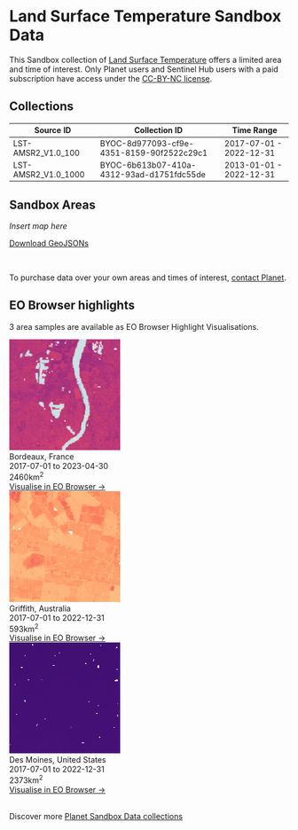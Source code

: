 # Land Surface Temperature Sandbox Data

This Sandbox collection of <a href="../land-surface-temperature/">Land Surface Temperature</a> offers a limited area and time of interest. Only Planet users and Sentinel Hub users with a paid subscription have access under the <a href="https://creativecommons.org/licenses/by-nc/4.0/" target="_blank">CC-BY-NC license</a>.

## Collections

<table>
  <thead>
    <tr>
      <th>Source ID</th>
      <th>Collection ID</th>
      <th>Time Range</th>
    </tr>
  </thead>
  <tbody>
    <tr>
      <td>LST-AMSR2_V1.0_100</td>
      <td>BYOC-8d977093-cf9e-4351-8159-90f2522c29c1</td>
      <td>2017-07-01 - 2022-12-31</td>
    </tr>
    <tr>
      <td>LST-AMSR2_V1.0_1000</td>
      <td>BYOC-6b613b07-410a-4312-93ad-d1751fdc55de</td>
      <td>2013-01-01 - 2022-12-31</td>
    </tr>
   </tbody>
</table>

## Sandbox Areas
*Insert map here*

<a href="../land-surface-temperature/polygons.geojson" download>Download GeoJSONs</a>

<br>

To purchase data over your own areas and times of interest, <a href="https://www.planet.com/contact-sales/#contact-sales)" target="_blank">contact Planet</a>. 

## EO Browser highlights
3 area samples are available as EO Browser Highlight Visualisations.
<br>
<div class="container33">
    <div class="image-card">
    <a href='https://apps.sentinel-hub.com/eo-browser/?zoom=11&lat=44.84&lng=-0.5234&themeId=PLANET_SANDBOX&visualizationUrl=https%3A%2F%2Fservices.sentinel-hub.com%2Fogc%2Fwms%2Fe5216a19-bd01-45bd-9c90-f19cc1971e5d&datasetId=8d977093-cf9e-4351-8159-90f2522c29c1&fromTime=2023-04-30T00%3A00%3A00.000Z&toTime=2023-04-30T23%3A59%3A59.999Z&layerId=LST-100&demSource3D="MAPZEN"' target="_blank"><img src="LST_FRA.png" alt="EOB Highlight 1" class="imagette"></a>
        <div class="info">
            <div class="title">Bordeaux, France</div>
            <div class="text">
                2017-07-01 to 2023-04-30<br>
                2460km<sup>2</sup>
            </div>
            <div class="eob-link"><a href='https://apps.sentinel-hub.com/eo-browser/?zoom=11&lat=44.84&lng=-0.5234&themeId=PLANET_SANDBOX&visualizationUrl=https%3A%2F%2Fservices.sentinel-hub.com%2Fogc%2Fwms%2Fe5216a19-bd01-45bd-9c90-f19cc1971e5d&datasetId=8d977093-cf9e-4351-8159-90f2522c29c1&fromTime=2023-04-30T00%3A00%3A00.000Z&toTime=2023-04-30T23%3A59%3A59.999Z&layerId=LST-100&demSource3D="MAPZEN"' target="_blank">Visualise in EO Browser -></a></div>
        </div>
    </div>
    <div class="image-card">
    <a href='https://apps.sentinel-hub.com/eo-browser/?zoom=12&lat=-34.5218&lng=146.1202&themeId=PLANET_SANDBOX&visualizationUrl=https%3A%2F%2Fservices.sentinel-hub.com%2Fogc%2Fwms%2Fe5216a19-bd01-45bd-9c90-f19cc1971e5d&datasetId=8d977093-cf9e-4351-8159-90f2522c29c1&fromTime=2022-12-27T00%3A00%3A00.000Z&toTime=2022-12-27T23%3A59%3A59.999Z&layerId=LST-100&demSource3D="MAPZEN"' target="_blank"><img src="LST_AUS.png" alt="EOB Highlight 2" class="imagette"></a>
        <div class="info">
            <div class="title">Griffith, Australia</div>
            <div class="text">
                2017-07-01 to 2022-12-31<br>
                593km<sup>2</sup>
            </div>
            <div class="eob-link"><a href='https://apps.sentinel-hub.com/eo-browser/?zoom=12&lat=-34.5218&lng=146.1202&themeId=PLANET_SANDBOX&visualizationUrl=https%3A%2F%2Fservices.sentinel-hub.com%2Fogc%2Fwms%2Fe5216a19-bd01-45bd-9c90-f19cc1971e5d&datasetId=8d977093-cf9e-4351-8159-90f2522c29c1&fromTime=2022-12-27T00%3A00%3A00.000Z&toTime=2022-12-27T23%3A59%3A59.999Z&layerId=LST-100&demSource3D="MAPZEN"' target="_blank">Visualise in EO Browser -></a></div>
        </div>
    </div>
    <div class="image-card">
    <a href='https://apps.sentinel-hub.com/eo-browser/?zoom=11&lat=41.191&lng=-93.818&themeId=PLANET_SANDBOX&visualizationUrl=https%3A%2F%2Fservices.sentinel-hub.com%2Fogc%2Fwms%2Fe5216a19-bd01-45bd-9c90-f19cc1971e5d&datasetId=8d977093-cf9e-4351-8159-90f2522c29c1&fromTime=2022-12-31T00%3A00%3A00.000Z&toTime=2022-12-31T23%3A59%3A59.999Z&layerId=LST-100&demSource3D="MAPZEN"' target="_blank"><img src="LST_USA.png" alt="EOB Highlight 3" class="imagette"></a>
        <div class="info">
            <div class="title">Des Moines, United States</div>
            <div class="text">
                2017-07-01 to 2022-12-31<br>
                2373km<sup>2</sup>
            </div>
            <div class="eob-link"><a href='https://apps.sentinel-hub.com/eo-browser/?zoom=11&lat=41.191&lng=-93.818&themeId=PLANET_SANDBOX&visualizationUrl=https%3A%2F%2Fservices.sentinel-hub.com%2Fogc%2Fwms%2Fe5216a19-bd01-45bd-9c90-f19cc1971e5d&datasetId=8d977093-cf9e-4351-8159-90f2522c29c1&fromTime=2022-12-31T00%3A00%3A00.000Z&toTime=2022-12-31T23%3A59%3A59.999Z&layerId=LST-100&demSource3D="MAPZEN"' target="_blank">Visualise in EO Browser -></a></div>
        </div>
    </div>
</div>
<br>

Discover more <a href="../planet-sandbox-data/">Planet Sandbox Data collections</a>